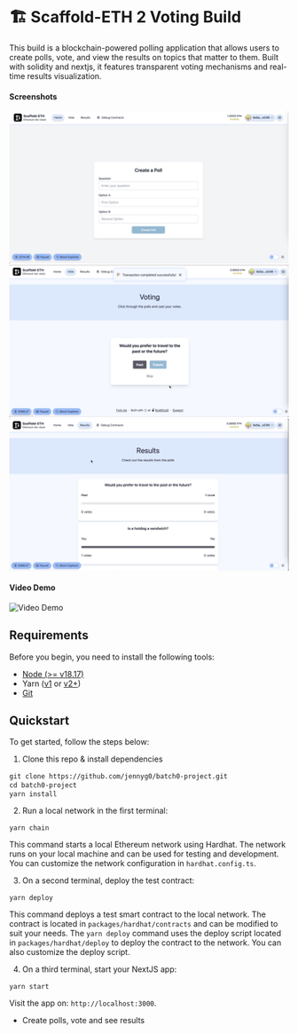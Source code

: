 # 🏗 Scaffold-ETH 2 Voting Build

This build is a blockchain-powered polling application that allows users to create polls, vote, and view the results on topics that matter to them. Built with solidity and nextjs, it features transparent voting mechanisms and real-time results visualization.

#### Screenshots

<img width="800" alt="create poll page" src="/packages/nextjs/public/createpage.png">

<img width="800" alt="voting page" src="/packages/nextjs/public/votepage.png">

<img width="800" alt="results page" src="/packages/nextjs/public/results.png">

#### Video Demo

![Video Demo](https://img.youtube.com/vi/OlnNJpletE0/maxresdefault.jpg)

## Requirements

Before you begin, you need to install the following tools:

- [Node (>= v18.17)](https://nodejs.org/en/download/)
- Yarn ([v1](https://classic.yarnpkg.com/en/docs/install/) or [v2+](https://yarnpkg.com/getting-started/install))
- [Git](https://git-scm.com/downloads)

## Quickstart

To get started, follow the steps below:

1. Clone this repo & install dependencies

```
git clone https://github.com/jennyg0/batch0-project.git
cd batch0-project
yarn install
```

2. Run a local network in the first terminal:

```
yarn chain
```

This command starts a local Ethereum network using Hardhat. The network runs on your local machine and can be used for testing and development. You can customize the network configuration in `hardhat.config.ts`.

3. On a second terminal, deploy the test contract:

```
yarn deploy
```

This command deploys a test smart contract to the local network. The contract is located in `packages/hardhat/contracts` and can be modified to suit your needs. The `yarn deploy` command uses the deploy script located in `packages/hardhat/deploy` to deploy the contract to the network. You can also customize the deploy script.

4. On a third terminal, start your NextJS app:

```
yarn start
```

Visit the app on: `http://localhost:3000`.

- Create polls, vote and see results
